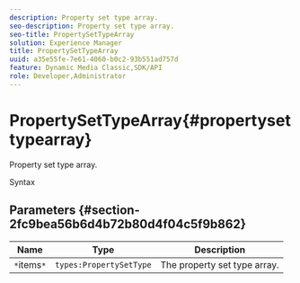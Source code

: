 ```yaml
---
description: Property set type array.
seo-description: Property set type array.
seo-title: PropertySetTypeArray
solution: Experience Manager
title: PropertySetTypeArray
uuid: a35e55fe-7e61-4060-b0c2-93b551ad757d
feature: Dynamic Media Classic,SDK/API
role: Developer,Administrator
---
```


# PropertySetTypeArray{#propertysettypearray}

Property set type array.

 Syntax 

## Parameters {#section-2fc9bea56b6d4b72b80d4f04c5f9b862}

|  Name  | Type  | Description  |
|---|---|---|
|  `*`items`*`  | `types:PropertySetType`  | The property set type array.  |

